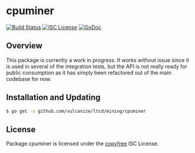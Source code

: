 cpuminer
========

[![Build Status](http://img.shields.io/travis/vulcanize/ltcd.svg)](https://travis-ci.org/vulcanize/ltcd)
[![ISC License](http://img.shields.io/badge/license-ISC-blue.svg)](http://copyfree.org)
[![GoDoc](https://img.shields.io/badge/godoc-reference-blue.svg)](http://godoc.org/github.com/vulcanize/ltcd/mining/cpuminer)

## Overview

This package is currently a work in progress.  It works without issue since it
is used in several of the integration tests, but the API is not really ready for
public consumption as it has simply been refactored out of the main codebase for
now.

## Installation and Updating

```bash
$ go get -u github.com/vulcanize/ltcd/mining/cpuminer
```

## License

Package cpuminer is licensed under the [copyfree](http://copyfree.org) ISC
License.
